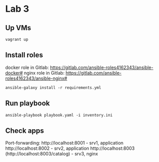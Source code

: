 # Lab 3

## Up VMs
```
vagrant up
```
## Install roles

docker role in Gitlab: https://gitlab.com/ansible-roles4162343/ansible-docker#
nginx role in Gitlab: https://gitlab.com/ansible-roles4162343/ansible-nginx#
```
ansible-galaxy install -r requirements.yml
```

## Run playbook
```
ansible-playbook playbook.yaml -i inventory.ini
```
## Check apps
Port-forwarding:
http://localhost:8001 - srv1, application 
http://localhost:8002 - srv2, application 
http://localhost:8003 (http://localhost:8003/catalog) - srv3, nginx 

